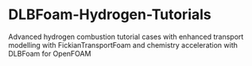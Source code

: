# DLBFoam-Hydrogen-Tutorials
Advanced hydrogen combustion tutorial cases with enhanced transport modelling with FickianTransportFoam and chemistry acceleration with DLBFoam for OpenFOAM
